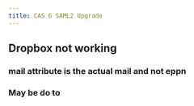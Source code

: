 ```yaml
---
title: CAS 6 SAML2 Upgrade
---
```


## Dropbox not working

### mail attribute is the actual mail and not eppn
### May be do to
